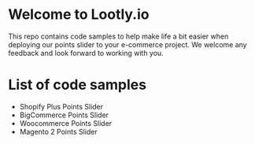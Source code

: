 #  Welcome to Lootly.io
This repo contains code samples to help make life a bit easier when deploying our points slider to your e-commerce project. We welcome any feedback and look forward to working with you.

#  List of code samples
*  Shopify Plus Points Slider
*  BigCommerce Points Slider
*  Woocommerce Points Slider
*  Magento 2 Points Slider
